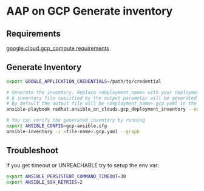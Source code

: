 # AAP on GCP Generate inventory

## Requirements

[google.cloud.gcp_compute requirements](https://docs.ansible.com/ansible/latest/collections/google/cloud/gcp_compute_inventory.html#requirements)

## Generate Inventory

```bash
export GOOGLE_APPLICATION_CREDENTIALS=/path/to/credential

# Generate the inventory. Replace <deployment_name> with your deployment name
# A inventory file specified by the output parameter will be generated
# By default the output file will be <deployment_name>.gcp.yaml in the ansible working directory (playbooks)
ansible-playbook redhat.ansible_on_clouds.gcp_deployment_inventory --extra-vars="project=gc-ansible-cloud gcp_deployment_name=<deployment_name> output=<file-name>"

# You can verify the generated inventory by running
export ANSIBLE_CONFIG=gcp-ansible.cfg
ansible-inventory -i <file-name>.gcp.yaml --graph
```

## Troubleshoot

if you get timeout or UNREACHABLE try to setup the env var:
```bash
export ANSIBLE_PERSISTENT_COMMAND_TIMEOUT=30
export ANSIBLE_SSH_RETRIES=2
```
